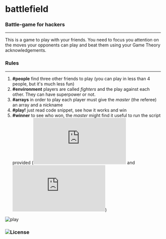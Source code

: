 # battlefield
### Battle-game for hackers
---
This is a game to play with your friends. You need to focus you attention on the moves your opponents can play and beat them using your Game Theory acknowledgements.

### Rules
---
1. **#people** find three other friends to play (you can play in less than 4 people, but it's much less fun)
2. **#environment** players are called *fighters* and the play against each other. They can have superpower or not.
3. **#arrays** in order to play each player must give the *master* (the referee) an array and a nickname
4. **#play!** just read code snippet, see how it works and win
5. **#winner** to see who won, the *master* might find it useful to run the script provided (![python](https://github.com/sirfoga/battlefield/blob/master/battlefield.py) and ![javascript](https://github.com/sirfoga/battlefield/blob/master/battlefield.js "javascript"))

![play](https://github.com/sirfoga/battlefield/blob/master/play.png)

### ![License](https://github.com/sirfoga/battlefield/blob/master/LICENSE "Apache 2.0")
